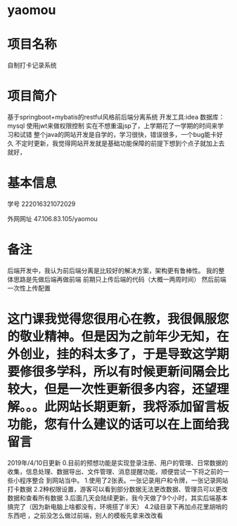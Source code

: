 # yaomou
# 项目名称
自制打卡记录系统
# 项目简介
基于springboot+mybatis的restful风格前后端分离系统    开发工具:idea    数据库：mysql
使用jwt来做权限控制
实在不想重温jsp了，上学期花了一学期的时间来学习和试错
整个java的网站开发是自学的，学习很快，错误很多，一个bug能卡好久
不定时更新，我觉得网站开发就是基础功能保障的前提下想到个点子就加上去就好，


# 基本信息
学号 222016321072029 

外网网址 47.106.83.105/yaomou
# 备注
后端开发中，我认为前后端分离是比较好的解决方案，架构更有鲁棒性。
我的整体思路是先做后端再做前端
前期只上传后端的代码（大概一两周时间）
然后前端一次性上传配置
# 这门课我觉得您很用心在教，我很佩服您的敬业精神。但是因为之前年少无知，在外创业，挂的科太多了，于是导致这学期要修很多学科，所以有时候更新间隔会比较大，但是一次性更新很多内容，还望理解。。。此网站长期更新，我将添加留言板功能，您有什么建议的话可以在上面给我留言

2019年/4/10日更新
0.目前的预想功能是实现登录注册、用户的管理、日常数据的收集，信息处理、数据导出、文件管理、消息提醒功能，顺便尝试一下将之前的一些小程序整合
到网站当中。
1.使用了2张表。一张记录用户和令牌，一张记录网站打卡数据
2.2种权限设置，游客可以看到部分数据无法更改数据、管理员可以更改数据和查看所有数据
3.后面几天会陆续更新，我今天做了9个小时，其实后端基本搞完了（因为新电脑上啥都没有，环境搭了半天）
4.2级目录下再加点花里胡哨的东西吧 ，之前没怎么做过前端，别人的模板先拿来改改看



